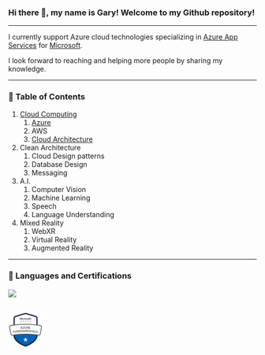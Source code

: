 ### Hi there 👋, my name is Gary! Welcome to my Github repository!
---

I currently support Azure cloud technologies specializing in [Azure App Services](https://azure.microsoft.com/en-us/services/app-service/#overview) for [Microsoft](https://www.microsoft.com/en-us/).

I look forward to reaching and helping more people by sharing my knowledge.

<!--
<br/>
<br/>
<a href="https://azure.microsoft.com/en-us/">
  <img align="center" src="https://cdn.worldvectorlogo.com/logos/azure-1.svg" alt="Azure logo" width="50" height="50" />
</a>
&nbsp;
<a href="https://aws.amazon.com/">
  <img align="center" src="https://cdn.worldvectorlogo.com/logos/aws-2.svg" alt="Azure logo" width="50" height="50" />
</a>
&nbsp;
<a href="https://nodejs.org/en/">
  <img align="center" src="https://cdn.worldvectorlogo.com/logos/nodejs-1.svg" alt="Azure logo" width="50" height="50" />
</a>
&nbsp;
<a href="https://www.javascript.com/">
  <img align="center" src="https://cdn.worldvectorlogo.com/logos/logo-javascript.svg" alt="Azure logo" width="50" height="50" />
</a>
&nbsp;
<a href="https://dotnet.microsoft.com/">
  <img align="center" src="https://cdn.worldvectorlogo.com/logos/dot-net-core-7.svg" width="50" height="50" />
</a>
&nbsp;
<a href="https://code.visualstudio.com/">
  <img align="center" src="https://cdn.worldvectorlogo.com/logos/visual-studio-code-1.svg" width="50" height="50" />
</a>
&nbsp;
<a href="https://www.npmjs.com/">
  <img align="center" src="https://cdn.worldvectorlogo.com/logos/npm.svg" width="50" height="50" />
</a>
&nbsp;
<a href="https://www.mysql.com/">
  <img align="center" src="https://cdn.worldvectorlogo.com/logos/mysql-2.svg" width="50" height="50" />
</a>
&nbsp;
<a href="https://www.mongodb.com/">
  <img align="center" src="https://cdn.worldvectorlogo.com/logos/mongodb-icon-1.svg" width="50" height="50" />
</a>
&nbsp;
-->

---
<!--
### 📺 Videos
[![Watch the video](https://i.imgur.com/vKb2F1B.png)](https://youtu.be/vt5fpE0bzSY)

---


### 📘 Articles

- [Troubleshooting App Service with Private Endpoint](www.google.com)
- [Deployment Best Practices](www.google.com)
- [Designing a Mixed Reality Solution](www.google.com)
- [How to troubleshoot your App Service Keyvault Reference error](www.google.com)

---
-->

### 📑 Table of Contents
1. [Cloud Computing](https://github.com/grobinson4/cloud-computing#cloud-computing)
   1. [Azure](https://github.com/grobinson4/cloud-computing/tree/main/Azure)
   2. AWS
   3. [Cloud Architecture](https://github.com/grobinson4/cloud-architecture#cloud-architecture)
2. Clean Architecture
   1. Cloud Design patterns
   2. Database Design
   3. Messaging 
3. A.I.
   1. Computer Vision
   2. Machine Learning
   3. Speech 
   4. Language Understanding
4. Mixed Reality
   1. WebXR
   2. Virtual Reality
   3. Augmented Reality

---

### :scroll: Languages and Certifications


<a href="https://github.com/grobinson4/github-readme-stats">
  <img align="center" src="https://github-readme-stats.vercel.app/api/top-langs/?username=grobinson4" />
</a>
<br/>
<br/>


[<img src="microsoft-certified-azure-fundamentals_.png" width="70"/>](microsoft-certified-azure-fundamentals_.png)



<!--
**grobinson4/grobinson4** is a ✨ _special_ ✨ repository because its `README.md` (this file) appears on your GitHub profile.

Here are some ideas to get you started:

- 🔭 I’m currently working on ...
- 🌱 I’m currently learning ...
- 👯 I’m looking to collaborate on ...
- 🤔 I’m looking for help with ...
- 💬 Ask me about ...
- 📫 How to reach me: ...
- 😄 Pronouns: ...
- ⚡ Fun fact: ...
-->
